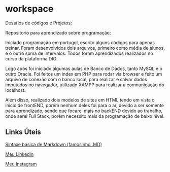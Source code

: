 # workspace

Desafios de códigos e Projetos;

Repositorio para aprendizado sobre programação;

Iniciado programação em portugol, escrito alguns códigos para apenas treinar. Foram desenvolvidos dois arquivos, primeiro como média de alunos, e o outro soma de intervalos. Todos foram aprendizados realizados no curso da plataforma DIO.

Logo após foi iniciado algumas aulas de Banco de Dados, tanto MySQL e o outro Oracle. Foi feitos um index em PHP para rodar via browser e feito um arquivo de conexão com o banco local, para realizar e salvar dados imputados no navegador, utilizado XAMPP para realizar a comnunicação do localhost.

Além disso, realizado dois modelos de sites em HTML tendo em vista o inicio de frontEND, porém nenhum deles foi para o ar, devido a ser somente para aprendizado, sendo que focarei mais no backEND devido ao trabalho, onde serei Full Stack, porém necessito mais da programação de baixo nível.



## Links Úteis

[Sintaxe básica de Markdown (famosinho .MD)](https://www.markdownguide.org/getting-started/)

[Meu LinkedIn](https://www.linkedin.com/in/luizgustavozanoni/)

[Meu Instagram](https://www.instagram.com/luiz.gzanoni/)

